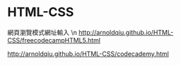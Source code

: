 # HTML-CSS

網頁瀏覽模式網址輸入 \n
http://arnoldqiu.github.io/HTML-CSS/freecodecampHTML5.html 

http://arnoldqiu.github.io/HTML-CSS/codecademy.html 
